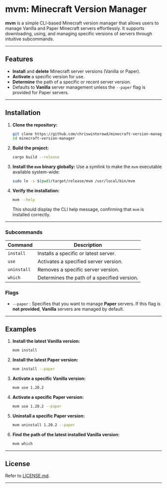 # mvm: Minecraft Version Manager

**mvm** is a simple CLI-based Minecraft version manager that allows users to manage Vanilla and Paper Minecraft servers effortlessly. It supports downloading, using, and managing specific versions of servers through intuitive subcommands.

---

## Features
- **Install** and **delete** Minecraft server versions (Vanilla or Paper).
- **Activate** a specific version for use.
- **Determine** the path of a specific or recent server version.
- Defaults to **Vanilla** server management unless the `--paper` flag is provided for Paper servers.

---

## Installation
1. **Clone the repository:**
   ```bash
   git clone https://github.com/chriswinterowd/minecraft-version-manager
   cd minecraft-version-manager
   ```

2. **Build the project:**
   ```bash
   cargo build --release
   ```

3. **Install the `mvm` binary globally:**
   Use a symlink to make the `mvm` executable available system-wide:
   ```bash
   sudo ln -s $(pwd)/target/release/mvm /usr/local/bin/mvm
   ```

4. **Verify the installation:**
   ```bash
   mvm --help
   ```
   This should display the CLI help message, confirming that `mvm` is installed correctly.

---

### Subcommands
| Command            | Description                                | 
|--------------------|--------------------------------------------|
| `install`          | Installs a specific or latest server.      | 
| `use`              | Activates a specified server version.      | 
| `uninstall`        | Removes a specific server version.         |
| `which`            | Determines the path of a specified version.|

### Flags
- `--paper` : Specifies that you want to manage **Paper** servers. If this flag is **not provided**, **Vanilla** servers are managed by default.

---

## Examples

1. **Install the latest Vanilla version:**
   ```bash
   mvm install
   ```

2. **Install the latest Paper version:**
   ```bash
   mvm install --paper
   ```

3. **Activate a specific Vanilla version:**
   ```bash
   mvm use 1.20.2
   ```

4. **Activate a specific Paper version:**
   ```bash
   mvm use 1.20.2 --paper
   ```

5. **Uninstall a specific Paper version:**
   ```bash
   mvm uninstall 1.20.2 --paper
   ```

6. **Find the path of the latest installed Vanilla version:**
   ```bash
   mvm which
   ```

---

## License
Refer to [LICENSE.md](https://github.com/chriswinterowd/minecraft-version-manager/blob/master/LICENSE.md).

---


